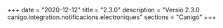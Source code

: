 +++
date        = "2020-12-12"
title       = "2.3.0"
description = "Versió 2.3.0 canigo.integration.notificacions.electroniques"
sections    = "Canigó"
+++